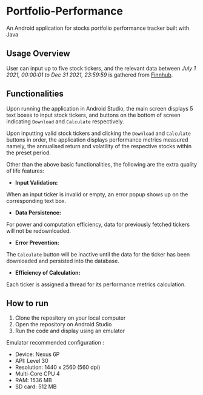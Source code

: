 # Portfolio-Performance

An Android application for stocks portfolio performance tracker built with Java 

## Usage Overview
User can input up to five stock tickers, and the relevant data between *July 1 2021, 00:00:01 to Dec 31 2021, 23:59:59* is gathered from [Finnhub](https://finnhub.io).

## Functionalities

Upon running the application in Android Studio, the main screen displays 5 text boxes to input stock tickers, and buttons on the bottom of screen indicating `Download` and `Calculate` respectively. 

Upon inputting valid stock tickers and clicking the `Download` and `Calculate` buttons in order, the application displays performance metrics measured namely, the annualised return and volatility of the respective stocks within the preset period.

Other than the above basic functionalities, the following are the extra quality of life features: 

- **Input Validation:** 

When an input ticker is invalid or empty, an error popup shows up on the corresponding text box.

- **Data Persistence:**

For power and computation efficiency, data for previously fetched tickers will not be redownloaded.

- **Error Prevention:**

The `Calculate` button will be inactive until the data for the ticker has been downloaded and persisted into the database.

- **Efficiency of Calculation:**

Each ticker is assigned a thread for its performance metrics calculation.

## How to run
1. Clone the repository on your local computer
2. Open the repository on Android Studio
3. Run the code and display using an emulator

Emulator recommended configuration :
  - Device: Nexus 6P
  - API: Level 30
  - Resolution: 1440 x 2560 (560 dpi)
  - Multi-Core CPU 4
  - RAM: 1536 MB
  - SD card: 512 MB


